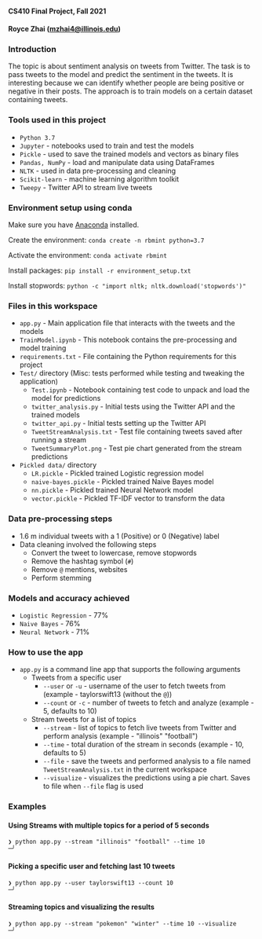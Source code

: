 #### CS410 Final Project, Fall 2021
#### Royce Zhai (mzhai4@illinois.edu)

### Introduction

The topic is about sentiment analysis on tweets from Twitter. 
The task is to pass tweets to the model and predict the sentiment in the tweets.
It is interesting because we can identify whether people are being positive or negative in their posts.
The approach is to train models on a certain dataset containing tweets.

### Tools used in this project

- `Python 3.7`
- `Jupyter` - notebooks used to train and test the models
- `Pickle` - used to save the trained models and vectors as binary files
- `Pandas, NumPy` - load and manipulate data using DataFrames
- `NLTK` - used in data pre-processing and cleaning
- `Scikit-learn` - machine learning algorithm toolkit
- `Tweepy` - Twitter API to stream live tweets

### Environment setup using conda

Make sure you have [Anaconda](https://www.anaconda.com/distribution/) installed.

Create the environment:  `conda create -n rbmint python=3.7`

Activate the environment:  `conda activate rbmint`

Install packages: `pip install -r environment_setup.txt`

Install stopwords:  `python -c "import nltk; nltk.download('stopwords')"`

### Files in this workspace

- `app.py` - Main application file that interacts with the tweets and the models
- `TrainModel.ipynb` - This notebook contains the pre-processing and model training
- `requirements.txt` - File containing the Python requirements for this project
- `Test/` directory (Misc: tests performed while testing and tweaking the application)
    - `Test.ipynb` - Notebook containing test code to unpack and load the model for predictions
    - `twitter_analysis.py` - Initial tests using the Twitter API and the trained models
    - `twitter_api.py` - Initial tests setting up the Twitter API
    - `TweetStreamAnalysis.txt` - Test file containing tweets saved after running a stream
    - `TweetSummaryPlot.png` - Test pie chart generated from the stream predictions
- `Pickled data/` directory
    - `LR.pickle` - Pickled trained Logistic regression model
    - `naive-bayes.pickle` - Pickled trained Naive Bayes model
    - `nn.pickle` - Pickled trained Neural Network model
    - `vector.pickle` - Pickled TF-IDF vector to transform the data

### Data pre-processing steps

- 1.6 m individual tweets with a 1 (Positive) or 0 (Negative) label
- Data cleaning involved the following steps
    - Convert the tweet to lowercase, remove stopwords
    - Remove the hashtag symbol (`#`)
    - Remove `@` mentions, websites
    - Perform stemming

### Models and accuracy achieved

- `Logistic Regression` - 77%
- `Naive Bayes` - 76%
- `Neural Network` - 71%

### How to use the app

- `app.py` is a command line app that supports the following arguments
    - Tweets from a specific user
        - `--user` or `-u` - username of the user to fetch tweets from (example - taylorswift13 (without the `@`))
        - `--count` or `-c` - number of tweets to fetch and analyze (example - 5, defaults to 10)
    - Stream tweets for a list of topics
        - `--stream` - list of topics to fetch live tweets from Twitter and perform analysis (example - "illinois" "football")
        - `--time` - total duration of the stream in seconds (example - 10, defaults to 5)
        - `--file` - save the tweets and performed analysis to a file named `TweetStreamAnalysis.txt` in the current workspace
        - `--visualize` - visualizes the predictions using a pie chart. Saves to file when `--file` flag is used

### Examples

#### Using Streams with multiple topics for a period of 5 seconds
```
❯ python app.py --stream "illinois" "football" --time 10                                                                                                                                                                ─╯
```

#### Picking a specific user and fetching last 10 tweets
```
❯ python app.py --user taylorswift13 --count 10                                                                                                                                                                                                  ─╯
```

#### Streaming topics and visualizing the results
```
❯ python app.py --stream "pokemon" "winter" --time 10 --visualize                                                                                                                                                                             ─╯
```

